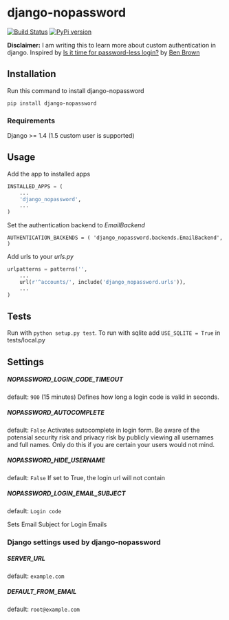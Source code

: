# django-nopassword
[![Build Status](https://travis-ci.org/relekang/django-nopassword.svg?branch=master)](https://travis-ci.org/relekang/django-nopassword)
[![PyPi version](https://pypip.in/v/django-nopassword/badge.png)](https://crate.io/packages/django-nopassword/)

**Disclaimer:** I am writing this to learn more about custom authentication in django. Inspired by [Is it time for password-less login?](http://notes.xoxco.com/post/27999787765/is-it-time-for-password-less-login) by [Ben Brown](http://twitter.com/benbrown)

## Installation
Run this command to install django-nopassword

    pip install django-nopassword

### Requirements
Django >= 1.4 (1.5 custom user is supported)

## Usage
Add the app to installed apps

```python
INSTALLED_APPS = (
    ...
    'django_nopassword',
    ...
)
```

Set the authentication backend to *EmailBackend*

    AUTHENTICATION_BACKENDS = ( 'django_nopassword.backends.EmailBackend', )

Add urls to your *urls.py*

```python
urlpatterns = patterns('',
    ...
    url(r'^accounts/', include('django_nopassword.urls')),
    ...
)
```

## Tests
Run with `python setup.py test`.
To run with sqlite add `USE_SQLITE = True` in tests/local.py

## Settings

##### NOPASSWORD_LOGIN_CODE_TIMEOUT
default: `900` (15 minutes)
Defines how long a login code is valid in seconds.

##### NOPASSWORD_AUTOCOMPLETE
default: `False`
Activates autocomplete in login form. Be aware of the potensial security risk and privacy risk by publicly viewing all usernames and full names. Only do this if you are certain your users would not mind.

##### NOPASSWORD_HIDE_USERNAME
default: `False`
If set to True, the login url will not contain

##### NOPASSWORD_LOGIN_EMAIL_SUBJECT
default: `Login code`

Sets Email Subject for Login Emails

### Django settings used by django-nopassword
##### SERVER_URL
default: `example.com`

##### DEFAULT_FROM_EMAIL
default: `root@example.com`
